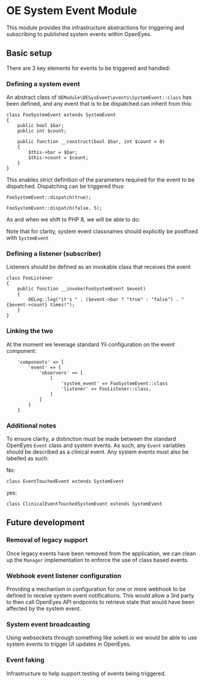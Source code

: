 # OE System Event Module

This module provides the infrastructure abstractions for triggering and subscribing to published system events within OpenEyes.

## Basic setup

There are 3 key elements for events to be triggered and handled:

### Defining a system event

An abstract class of `OEModule\OESysEvent\events\SystemEvent::class` has been defined, and any event that is to be dispatched can inherit from this:

```
class FooSystemEvent extends SystemEvent
{
    public bool $bar;
    public int $count;

    public function __construct(bool $bar, int $count = 0)
    {
        $this->bar = $bar;
        $this->count = $count;
    }
}
```

This enables strict definition of the parameters required for the event to be dispatched. Dispatching can be triggered thus:

```
FooSystemEvent::dispatch(true);

FooSystemEvent::dispatch(false, 5);
```

As and when we shift to PHP 8, we will be able  to do:

Note that for clarity, system event classnames should explicitly be postfixed with `SystemEvent`

### Defining a listener (subscriber)

Listeners should be defined as an invokable class that receives the event

```
class FooListener
{
    public function __invoke(FooSystemEvent $event)
    {
        OELog::log("it's " . ($event->bar ? "true" : "false") . " {$event->count} times!");
    }
}
```

### Linking the two

At the moment we leverage standard Yii configuration on the event component:

```
    'components' => [
        'event' => {
            'observers' => [
                [
                    'system_event' => FooSystemEvent::class
                    'listener' => FooListener::class,
                ]
            ]
        }
    ]
```

### Additional notes

To ensure clarity, a distinction must be made between the standard OpenEyes `Event` class and system events. As such, any `Event` variables should be described as a clinical event. Any system events must also be labelled as such:

No:

```
class EventTouchedEvent extends SystemEvent
```

yes:

```
class ClinicalEventTouchedSystemEvent extends SystemEvent
```

## Future development

### Removal of legacy support

Once legacy events have been removed from the application, we can clean up the `Manager` implementation to enforce the use of class based events.

### Webhook event listener configuration

Providing a mechanism in configuration for one or more webhook to be defined to receive system event notifications. This would allow a 3rd party to then call OpenEyes API endpoints to retrieve state that would have been affected by the system event.

### System event broadcasting

Using websockets through something like soketi.io we would be able to use system events to trigger UI updates in OpenEyes.

### Event faking

Infrastructure to help support testing of events being triggered.